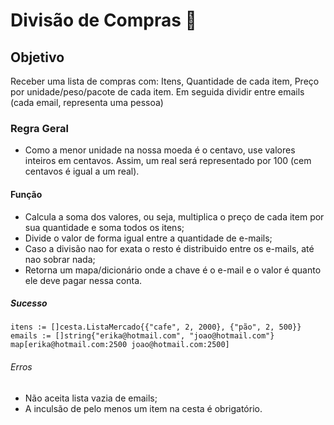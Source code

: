 # Divisão de Compras 🛒

## Objetivo
Receber uma lista de compras com: Itens, Quantidade de cada item, Preço por unidade/peso/pacote de cada item.
Em seguida dividir entre emails (cada email, representa uma pessoa)


### Regra Geral
- Como a menor unidade na nossa moeda é o centavo, use valores inteiros em centavos. Assim, um real será representado por 100 (cem centavos é igual a um real).


#### Função
- Calcula a soma dos valores, ou seja, multiplica o preço de cada item por sua quantidade e soma todos os itens;
- Divide o valor de forma igual entre a quantidade de e-mails;
- Caso a divisão nao for exata o resto é distribuido entre os e-mails, até nao sobrar nada;
- Retorna um mapa/dicionário onde a chave é o e-mail e o valor é quanto ele deve pagar nessa conta.


##### Sucesso 
    itens := []cesta.ListaMercado{{"cafe", 2, 2000}, {"pão", 2, 500}}
	emails := []string{"erika@hotmail.com", "joao@hotmail.com"}
    map[erika@hotmail.com:2500 joao@hotmail.com:2500]


###### Erros
- Não aceita lista vazia de emails;
- A inculsão de pelo menos um item na cesta é obrigatório.



